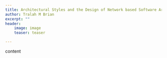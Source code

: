 ```yaml
---
title: Architectural Styles and the Design of Network based Software Architectures
author: Tralah M Brian
excerpt: ""
header:
    image: image
    teaser: teaser

---
```


content
